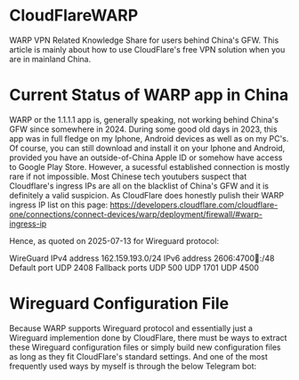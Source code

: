 # CloudFlareWARP
WARP VPN Related Knowledge Share for users behind China's GFW. This article is mainly about how to use CloudFlare's free VPN solution when you are in mainland China.

# Current Status of WARP app in China
WARP or the 1.1.1.1 app is, generally speaking, not working behind China's GFW since somewhere in 2024. During some good old days in 2023, this app was in full fledge on my Iphone, Android devices as well as on my PC's.
Of course, you can still download and install it on your Iphone and Android, provided you have an outside-of-China Apple ID or somehow have access to Google Play Store. However, a sucessful established connection is mostly rare if not impossible.
Most Chinese tech youtubers suspect that Cloudflare's ingress IPs are all on the blacklist of China's GFW and it is definitely a valid suspicion. As CloudFlare does honestly pulish their WARP ingress IP list on this page: https://developers.cloudflare.com/cloudflare-one/connections/connect-devices/warp/deployment/firewall/#warp-ingress-ip

Hence, as quoted on 2025-07-13 for Wireguard protocol:

WireGuard
IPv4 address	162.159.193.0/24
IPv6 address	2606:4700:100::/48
Default port	UDP 2408
Fallback ports	UDP 500
UDP 1701
UDP 4500

# Wireguard Configuration File 
Because WARP supports Wireguard protocol and essentially just a Wireguard implemention done by CloudFlare, there must be ways to extract these Wireguard configuration files or simply build new configuration files as long as they fit CloudFlare's standard settings. 
And one of the most frequently used ways by myself is through the below Telegram bot:

